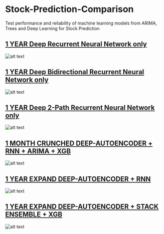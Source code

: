 # Stock-Prediction-Comparison
Test performance and reliability of machine learning models from ARIMA, Trees and Deep Learning for Stock Prediction

## [1 YEAR Deep Recurrent Neural Network only](https://github.com/huseinzol05/Stock-Prediction-Comparison/blob/master/rnn-only.ipynb)
![alt text](https://raw.githubusercontent.com/huseinzol05/Stock-Prediction-Comparison/master/output/rnn-only.png)

## [1 YEAR Deep Bidirectional Recurrent Neural Network only](https://github.com/huseinzol05/Stock-Prediction-Comparison/blob/master/bidirectional-rnn-only.ipynb)
![alt text](https://raw.githubusercontent.com/huseinzol05/Stock-Prediction-Comparison/master/output/download%20(1).png)

## [1 YEAR Deep 2-Path Recurrent Neural Network only](https://github.com/huseinzol05/Stock-Prediction-Comparison/blob/master/2path-rnn-only.ipynb)
![alt text](https://raw.githubusercontent.com/huseinzol05/Stock-Prediction-Comparison/master/output/download.png)

## [1 MONTH CRUNCHED DEEP-AUTOENCODER + RNN + ARIMA + XGB](https://github.com/huseinzol05/Stock-Prediction-Comparison/blob/master/stack-rnn-arima-xgb.ipynb)
![alt text](https://raw.githubusercontent.com/huseinzol05/Stock-Prediction-Comparison/master/output/stack-xgb.png)

## [1 YEAR EXPAND DEEP-AUTOENCODER + RNN](https://github.com/huseinzol05/Stock-Prediction-Comparison/blob/master/encoder-rnn.ipynb)
![alt text](https://raw.githubusercontent.com/huseinzol05/Stock-Prediction-Comparison/master/output/encoder-rnn.png)

## [1 YEAR EXPAND DEEP-AUTOENCODER + STACK ENSEMBLE + XGB](https://github.com/huseinzol05/Stock-Prediction-Comparison/blob/master/stack-encoder-ensemble-xgb.ipynb)
![alt text](https://raw.githubusercontent.com/huseinzol05/Stock-Prediction-Comparison/master/output/stack-ensemble.png)
